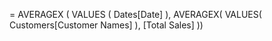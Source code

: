 = AVERAGEX (
	VALUES ( Dates[Date] ),
	AVERAGEX( 
		VALUES( Customers[Customer Names] ),
			[Total Sales]
))
